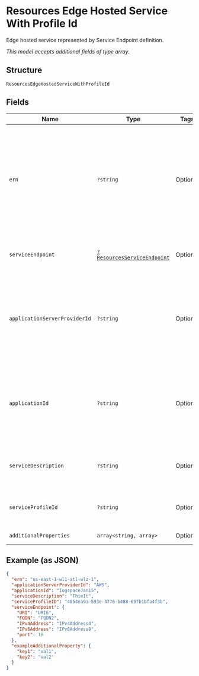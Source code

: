 
# Resources Edge Hosted Service With Profile Id

Edge hosted service represented by Service Endpoint definition.

*This model accepts additional fields of type array.*

## Structure

`ResourcesEdgeHostedServiceWithProfileId`

## Fields

| Name | Type | Tags | Description | Getter | Setter |
|  --- | --- | --- | --- | --- | --- |
| `ern` | `?string` | Optional | Edge Resource Name. A string identifier for a set of edge resources.<br><br>**Constraints**: *Maximum Length*: `32`, *Pattern*: `^[A-Za-z0-9-]{3,32}$` | getErn(): ?string | setErn(?string ern): void |
| `serviceEndpoint` | [`?ResourcesServiceEndpoint`](../../doc/models/resources-service-endpoint.md) | Optional | Service Endpoint path, address, and port. | getServiceEndpoint(): ?ResourcesServiceEndpoint | setServiceEndpoint(?ResourcesServiceEndpoint serviceEndpoint): void |
| `applicationServerProviderId` | `?string` | Optional | Unique ID representing the Edge Application Provider.<br><br>**Constraints**: *Maximum Length*: `32`, *Pattern*: `^[A-Za-z0-9]{3,32}$` | getApplicationServerProviderId(): ?string | setApplicationServerProviderId(?string applicationServerProviderId): void |
| `applicationId` | `?string` | Optional | Unique ID representing the Edge Application.<br><br>**Constraints**: *Maximum Length*: `32`, *Pattern*: `^[A-Za-z0-9]{3,32}$` | getApplicationId(): ?string | setApplicationId(?string applicationId): void |
| `serviceDescription` | `?string` | Optional | **Constraints**: *Maximum Length*: `32`, *Pattern*: `^[A-Za-z0-9]{3,32}$` | getServiceDescription(): ?string | setServiceDescription(?string serviceDescription): void |
| `serviceProfileId` | `?string` | Optional | The system assigned ID of the service profile. | getServiceProfileId(): ?string | setServiceProfileId(?string serviceProfileId): void |
| `additionalProperties` | `array<string, array>` | Optional | - | findAdditionalProperty(string key): array | additionalProperty(string key, array value): void |

## Example (as JSON)

```json
{
  "ern": "us-east-1-wl1-atl-wlz-1",
  "applicationServerProviderId": "AWS",
  "applicationId": "IogspaceJan15",
  "serviceDescription": "ThieIt",
  "serviceProfileID": "4054ea9a-593e-4776-b488-697b1bfa4f3b",
  "serviceEndpoint": {
    "URI": "URI6",
    "FQDN": "FQDN2",
    "IPv4Address": "IPv4Address4",
    "IPv6Address": "IPv6Address8",
    "port": 16
  },
  "exampleAdditionalProperty": {
    "key1": "val1",
    "key2": "val2"
  }
}
```

